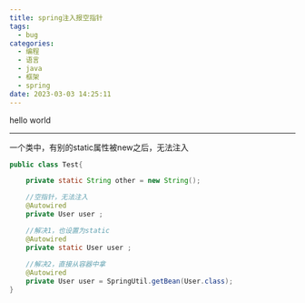 ```yaml
---
title: spring注入报空指针
tags:
  - bug
categories:
  - 编程
  - 语言
  - java
  - 框架
  - spring
date: 2023-03-03 14:25:11
---
```


hello world

---

一个类中，有别的static属性被new之后，无法注入

~~~java
public class Test{

    private static String other = new String();

    //空指针，无法注入
    @Autowired
    private User user ;

    //解决1，也设置为static
    @Autowired
    private static User user ;
    
    //解决2，直接从容器中拿
    @Autowired
    private User user = SpringUtil.getBean(User.class);    
}
~~~

